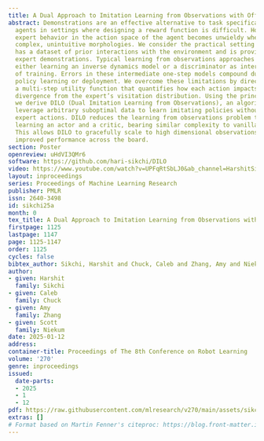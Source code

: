 ```yaml
---
title: A Dual Approach to Imitation Learning from Observations with Offline Datasets
abstract: Demonstrations are an effective alternative to task specification for learning
  agents in settings where designing a reward function is difficult. However, demonstrating
  expert behavior in the action space of the agent becomes unwieldy when robots have
  complex, unintuitive morphologies. We consider the practical setting where an agent
  has a dataset of prior interactions with the environment and is provided with observation-only
  expert demonstrations. Typical learning from observations approaches have required
  either learning an inverse dynamics model or a discriminator as intermediate steps
  of training. Errors in these intermediate one-step models compound during downstream
  policy learning or deployment. We overcome these limitations by directly learning
  a multi-step utility function that quantifies how each action impacts the agent’s
  divergence from the expert’s visitation distribution. Using the principle of duality,
  we derive DILO (Dual Imitation Learning from Observations), an algorithm that can
  leverage arbitrary suboptimal data to learn imitating policies without requiring
  expert actions. DILO reduces the learning from observations problem to that of simply
  learning an actor and a critic, bearing similar complexity to vanilla offline RL.
  This allows DILO to gracefully scale to high dimensional observations, and demonstrate
  improved performance across the board.
section: Poster
openreview: uHdVI3QMr6
software: https://github.com/hari-sikchi/DILO
video: https://www.youtube.com/watch?v=UPFqRtSbLJ0&ab_channel=HarshitSikchi
layout: inproceedings
series: Proceedings of Machine Learning Research
publisher: PMLR
issn: 2640-3498
id: sikchi25a
month: 0
tex_title: A Dual Approach to Imitation Learning from Observations with Offline Datasets
firstpage: 1125
lastpage: 1147
page: 1125-1147
order: 1125
cycles: false
bibtex_author: Sikchi, Harshit and Chuck, Caleb and Zhang, Amy and Niekum, Scott
author:
- given: Harshit
  family: Sikchi
- given: Caleb
  family: Chuck
- given: Amy
  family: Zhang
- given: Scott
  family: Niekum
date: 2025-01-12
address:
container-title: Proceedings of The 8th Conference on Robot Learning
volume: '270'
genre: inproceedings
issued:
  date-parts:
  - 2025
  - 1
  - 12
pdf: https://raw.githubusercontent.com/mlresearch/v270/main/assets/sikchi25a/sikchi25a.pdf
extras: []
# Format based on Martin Fenner's citeproc: https://blog.front-matter.io/posts/citeproc-yaml-for-bibliographies/
---
```

